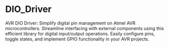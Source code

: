# DIO_Driver
AVR DIO Driver: Simplify digital pin management on Atmel AVR microcontrollers. Streamline interfacing with external components using this efficient library for digital input/output operations. Easily configure pins, toggle states, and implement GPIO functionality in your AVR projects.

